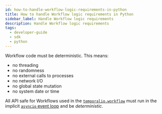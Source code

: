 ```yaml
---
id: how-to-handle-workflow-logic-requirements-in-python
title: How to handle Workflow logic requirements in Python
sidebar_label: Handle Workflow logic requirements
description: Handle Workflow logic requirements
tags:
  - developer-guide
  - sdk
  - python
---
```


Workflow code must be deterministic. This means:

- no threading
- no randomness
- no external calls to processes
- no network I/O
- no global state mutation
- no system date or time

All API safe for Workflows used in the [`temporalio.workflow`](https://python.temporal.io/temporalio.workflow.html) must run in the implicit [`asyncio` event loop](https://docs.python.org/3/library/asyncio-eventloop.html) and be _deterministic_.
